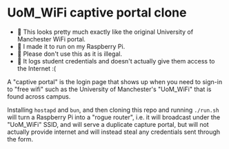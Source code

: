 # UoM_WiFi captive portal clone
- 🎨 This looks pretty much exactly like the original University of Manchester WiFi portal. 
- 🍓 I made it to run on my Raspberry Pi.
- 🚨 Please don't use this as it is illegal.
- 📝 It logs student credentials and doesn't actually give them access to the Internet :(

A "captive portal" is the login page that shows up when you need to sign-in to "free wifi" such as the University of Manchester's "UoM_WiFi" that is found across campus.

Installing ```hostapd``` and ```bun```, and then cloning this repo and running ```./run.sh``` will turn a Raspberry Pi into a "rogue router", i.e. it will broadcast under the "UoM_WiFi" SSID, and will serve a duplicate capture portal, but will not actually provide internet and will instead steal any credentials sent through the form.
